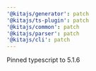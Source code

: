 ```yaml
---
'@kitajs/generator': patch
'@kitajs/ts-plugin': patch
'@kitajs/common': patch
'@kitajs/parser': patch
'@kitajs/cli': patch
---
```


Pinned typescript to 5.1.6
